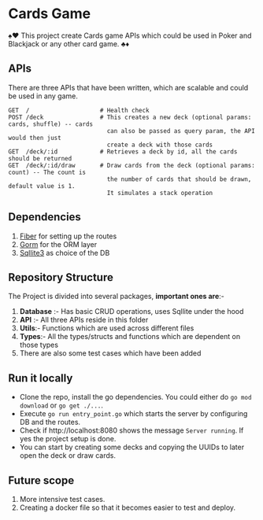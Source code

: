 # Cards Game

♠️♥️ This project create Cards game APIs which could be used in Poker and Blackjack or any other card game. ♣️♦️

## APIs

There are three APIs that have been written, which are scalable and could be used in any game.

```
GET  /                    # Health check
POST /deck                # This creates a new deck (optional params: cards, shuffle) -- cards
                            can also be passed as query param, the API would then just
                            create a deck with those cards
GET  /deck/:id            # Retrieves a deck by id, all the cards should be returned
GET  /deck/:id/draw       # Draw cards from the deck (optional params: count) -- The count is
                            the number of cards that should be drawn, default value is 1.
                            It simulates a stack operation
```

## Dependencies

1. [Fiber](https://docs.gofiber.io/) for setting up the routes
2. [Gorm](https://pkg.go.dev/gorm.io/gorm) for the ORM layer
3. [Sqllite3](https://pkg.go.dev/github.com/mattn/go-sqlite3) as choice of the DB

## Repository Structure

The Project is divided into several packages, **important ones are**:-

1. **Database** :- Has basic CRUD operations, uses Sqllite under the hood
2. **API** :- All three APIs reside in this folder
3. **Utils**:- Functions which are used across different files
4. **Types**:- All the types/structs and functions which are dependent on those types
5. There are also some test cases which have been added

## Run it locally

- Clone the repo, install the go dependencies. You could either do `go mod download` or `go get ./...`.
- Execute `go run entry_point.go` which starts the server by configuring DB and the routes.
- Check if http://localhost:8080 shows the message `Server running`. If yes the project setup is done.
- You can start by creating some decks and copying the UUIDs to later open the deck or draw cards.

## Future scope

1. More intensive test cases.
2. Creating a docker file so that it becomes easier to test and deploy.
